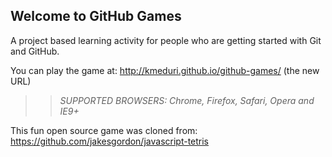 ## Welcome to GitHub Games

A project based learning activity for people who are getting started with Git and GitHub.

You can play the game at: http://kmeduri.github.io/github-games/
(the new URL)

>> _*SUPPORTED BROWSERS*: Chrome, Firefox, Safari, Opera and IE9+_

This fun open source game was cloned from: https://github.com/jakesgordon/javascript-tetris
